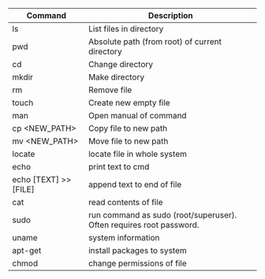 Command | Description
---- | ----
ls | List files in directory
pwd | Absolute path (from root) of current directory
cd <DIR> | Change directory
mkdir <DIR> | Make directory
rm <FILE> | Remove file
touch <FILE> | Create new empty file
man <COMMAND> | Open manual of command
cp <FILE> <NEW_PATH> | Copy file to new path
mv <FILE> <NEW_PATH> | Move file to new path
locate <FILE> | locate file in whole system
echo <TEXT> | print text to cmd
echo [TEXT] >> [FILE] | append text to end of file
cat <FILE> | read contents of file
sudo <COMMAND> | run command as sudo (root/superuser). Often requires root password.
uname | system information
apt-get <PACKAGE> | install packages to system
chmod <PERMS> <FILE> | change permissions of file

